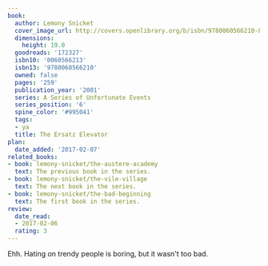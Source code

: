 ```yaml
---
book:
  author: Lemony Snicket
  cover_image_url: http://covers.openlibrary.org/b/isbn/9780060566210-L.jpg
  dimensions:
    height: 19.0
  goodreads: '172327'
  isbn10: '0060566213'
  isbn13: '9780060566210'
  owned: false
  pages: '259'
  publication_year: '2001'
  series: A Series of Unfortunate Events
  series_position: '6'
  spine_color: '#995041'
  tags:
  - ya
  title: The Ersatz Elevator
plan:
  date_added: '2017-02-07'
related_books:
- book: lemony-snicket/the-austere-academy
  text: The previous book in the series.
- book: lemony-snicket/the-vile-village
  text: The next book in the series.
- book: lemony-snicket/the-bad-beginning
  text: The first book in the series.
review:
  date_read:
  - 2017-02-06
  rating: 3
---
```


Ehh. Hating on trendy people is boring, but it wasn't too bad.
